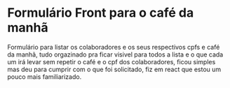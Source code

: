 # Formulário Front para o café da manhã

Formulário para listar os colaboradores e os seus respectivos cpfs e café da manhã, tudo orgazinado pra ficar visivel para todos a lista e o que cada um irá levar sem repetir o café e o cpf dos colaboradores, ficou simples mas deu para cumprir com o que foi solicitado, fiz em react que estou um pouco mais familiarizado.
